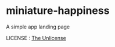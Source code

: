 # miniature-happiness

A simple app landing page 

LICENSE : <a href="http://unlicense.org/">The Unlicense</a>

